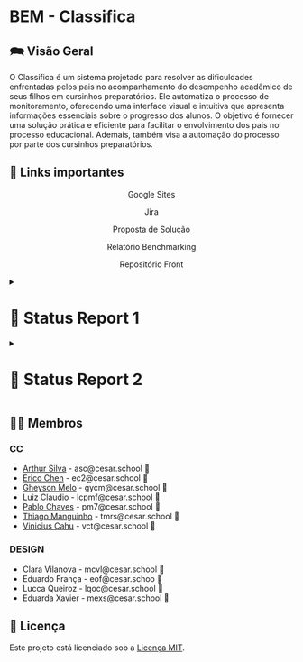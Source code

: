# BEM - Classifica

## 🗪 Visão Geral
O Classifica é um sistema projetado para resolver as dificuldades enfrentadas pelos pais no acompanhamento do desempenho acadêmico de seus filhos em cursinhos preparatórios. Ele automatiza o processo de monitoramento, oferecendo uma interface visual e intuitiva que apresenta informações essenciais sobre o progresso dos alunos. O objetivo é fornecer uma solução prática e eficiente para facilitar o envolvimento dos pais no processo educacional. Ademais, também visa a automação do processo por parte dos cursinhos preparatórios. 

## 🔗 Links importantes

<p style="text-align: center; text-decoration: none;">
  <a href="https://sites.google.com/cesar.school/projetos-3-g10/equipe?authuser=0" style="text-decoration: none;">
    <span>Google Sites</span>
  </a>
</p>
<p style="text-align: center; text-decoration: none;">
  <a href="https://bemclassifica.atlassian.net/jira/software/projects/SCRUM/boards/1/backlog?atlOrigin=eyJpIjoiMzFkMDFlMDljNjhlNDllODkyYjlhYjc2MjE0OWIwOTQiLCJwIjoiaiJ9" style="text-decoration: none;">
    <span>Jira</span>
  </a>
</p>
<p style="text-align: center; text-decoration: none;">
  <a href="https://docs.google.com/document/d/17XW69eqJ7ZGDH3FTC5qVOm6NxZia1TlK7bD7gfr_CAI/edit#heading=h.kk1966kbedef" style="text-decoration: none;">
    <span>Proposta de Solução</span>
  </a>
</p>
<p style="text-align: center; text-decoration: none;">
  <a href="https://docs.google.com/document/d/1E_iSYx1aWhWKN6WcMktGyDhZ_wHrJrQmyir7xQ7JMO4/edit" style="text-decoration: none;">
    <span>Relatório Benchmarking</span>
  </a>
</p>
<p style="text-align: center; text-decoration: none;">
  <a href="https://github.com/G10-P3/classifica-front" style="text-decoration: none;">
    <span>Repositório Front</span>
  </a>
</p>



<details>
  <summary>
    <h1> 📝 Status Report 1 </h1>
  </summary>

  <ul>
    <details>
      <summary>
        <h3>Diagrama de Classes</h3>
      </summary>

      <!-- Embed PDF -->
      <embed src="caminho_do_arquivo.pdf" type="application/pdf" width="100%" height="600px" />
    </details>
  </ul>
</details>



<details>
<summary> <h1> 📝 Status Report 2 </h1> </summary>
</details>

## 👩‍💻 Membros

### CC

<ul>
  <li>
    <a href="https://github.com/ArthurCapistrano">Arthur Silva</a> - asc@cesar.school 📩
  </li>
  <li>
    <a href="https://github.com/">Erico Chen</a> - ec2@cesar.school 📩
  </li>
  <li>
    <a href="https://github.com/gheysonmelo">Gheyson Melo</a> - gycm@cesar.school 📩
  </li>
  <li>
    <a href="https://github.com/">Luiz Claudio</a> - lcpmf@cesar.school 📩
  </li>
  <li>
    <a href="https://github.com/">Pablo Chaves</a> - pm7@cesar.school 📩
  </li>
  <li>
    <a href="https://github.com/">Thiago Manguinho</a> - tmrs@cesar.school 📩
  </li>
  <li>
    <a href="https://github.com/Viniciuscahu">Vinicius Cahu</a> - vct@cesar.school 📩
  </li>
</ul>

### DESIGN

<ul>
  <li>
    Clara Vilanova - mcvl@cesar.school 📩
  </li>
  <li>
     Eduardo França - eof@cesar.schoo 📩
  </li>
  <li>
     Lucca Queiroz - lqoc@cesar.school 📩
  </li>
  <li>
    Eduarda Xavier - mexs@cesar.school 📩
  </li>
</ul>

## 📝 Licença

Este projeto está licenciado sob a [Licença MIT](LICENSE).

